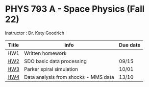 # PHYS 793 A - Space Physics (Fall 22) 

Instructor : Dr. Katy Goodrich

Title | info | Due date
--- | --- | --- 
HW1 | Written homework
[HW2](./HW2/README.md) | SDO basic data processing | 09/15
[HW3](./HW3/README.md) | Parker spiral simulation  | 10/01
[HW4](./HW4/README.md) | Data analysis from shocks - MMS data | 13/10
